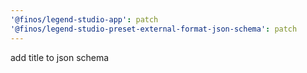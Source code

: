 ```yaml
---
'@finos/legend-studio-app': patch
'@finos/legend-studio-preset-external-format-json-schema': patch
---
```


add title to json schema
